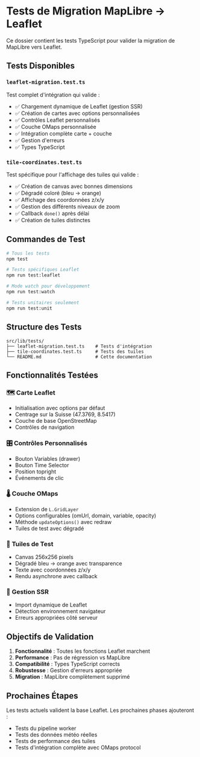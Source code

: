 # Tests de Migration MapLibre → Leaflet

Ce dossier contient les tests TypeScript pour valider la migration de MapLibre vers Leaflet.

## Tests Disponibles

### `leaflet-migration.test.ts`
Test complet d'intégration qui valide :
- ✅ Chargement dynamique de Leaflet (gestion SSR)
- ✅ Création de cartes avec options personnalisées
- ✅ Contrôles Leaflet personnalisés
- ✅ Couche OMaps personnalisée
- ✅ Intégration complète carte + couche
- ✅ Gestion d'erreurs
- ✅ Types TypeScript

### `tile-coordinates.test.ts`
Test spécifique pour l'affichage des tuiles qui valide :
- ✅ Création de canvas avec bonnes dimensions
- ✅ Dégradé coloré (bleu → orange)
- ✅ Affichage des coordonnées z/x/y
- ✅ Gestion des différents niveaux de zoom
- ✅ Callback `done()` après délai
- ✅ Création de tuiles distinctes

## Commandes de Test

```bash
# Tous les tests
npm test

# Tests spécifiques Leaflet
npm run test:leaflet

# Mode watch pour développement
npm run test:watch

# Tests unitaires seulement
npm run test:unit
```

## Structure des Tests

```
src/lib/tests/
├── leaflet-migration.test.ts    # Tests d'intégration
├── tile-coordinates.test.ts     # Tests des tuiles
└── README.md                    # Cette documentation
```

## Fonctionnalités Testées

### 🗺️ **Carte Leaflet**
- Initialisation avec options par défaut
- Centrage sur la Suisse (47.3769, 8.5417)
- Couche de base OpenStreetMap
- Contrôles de navigation

### 🎛️ **Contrôles Personnalisés**
- Bouton Variables (drawer)
- Bouton Time Selector
- Position topright
- Événements de clic

### 🌡️ **Couche OMaps**
- Extension de `L.GridLayer`
- Options configurables (omUrl, domain, variable, opacity)
- Méthode `updateOptions()` avec redraw
- Tuiles de test avec dégradé

### 🎨 **Tuiles de Test**
- Canvas 256x256 pixels
- Dégradé bleu → orange avec transparence
- Texte avec coordonnées z/x/y
- Rendu asynchrone avec callback

### 🔧 **Gestion SSR**
- Import dynamique de Leaflet
- Détection environnement navigateur
- Erreurs appropriées côté serveur

## Objectifs de Validation

1. **Fonctionnalité** : Toutes les fonctions Leaflet marchent
2. **Performance** : Pas de régression vs MapLibre
3. **Compatibilité** : Types TypeScript corrects
4. **Robustesse** : Gestion d'erreurs appropriée
5. **Migration** : MapLibre complètement supprimé

## Prochaines Étapes

Les tests actuels valident la base Leaflet. Les prochaines phases ajouteront :
- Tests du pipeline worker
- Tests des données météo réelles
- Tests de performance des tuiles
- Tests d'intégration complète avec OMaps protocol






